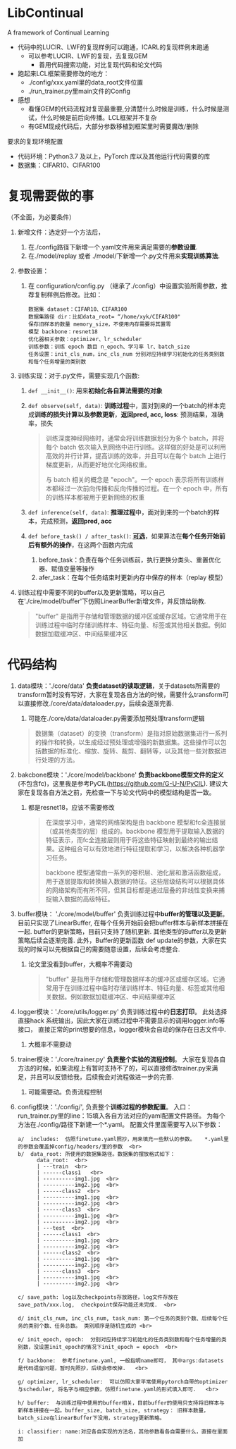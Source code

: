 # LibContinual

A framework of Continual Learning

* 代码中的LUCIR、LWF的复现样例可以跑通，ICARL的复现样例未跑通
  * 可以参考LUCIR、LWF的复现，去复现GEM
    * 善用代码搜索功能，对比复现代码和论文代码
* 跑起来LCL框架需要修改的地方：
  * ./config/xxx.yaml里的data_root文件位置
  * ./run_trainer.py里main文件的Config
* 感想
  * 看懂GEM的代码流程对复现最重要,分清楚什么时候是训练，什么时候是测试，什么时候是前后向传播。LCL框架并不复杂
  * 有GEM现成代码后，大部分参数移植到框架里时需要魔改/删除


要求的复现环境配置

* 代码环境：Python3.7 及以上，PyTorch 库以及其他运行代码需要的库
* 数据集：CIFAR10、CIFAR100

# 复现需要做的事

（不全面，为必要条件）

1. 新增文件：选定好一个方法后，

   1. 在./config路径下新增一个.yaml文件用来满足需要的**参数设置**. 
   2. 在./model/replay 或者 ./model/下新增一个.py文件用来**实现训练算法**. 

2. 参数设置：

   1. 在 configuration/config.py （继承了./config）中设置实验所需参数，推荐复制样例后修改。比如：

      ```
      数据集 dataset：CIFAR10、CIFAR100
      数据集路径 dir：比如data_root= “/home/xyk/CIFAR100"
      保存旧样本的数量 memory_size，不使用内存需要将其置零
      模型 backbone：resnet18
      优化器相关参数：optimizer、lr_scheduler
      训练参数：训练 epoch 数目 n_epoch、学习率 lr、batch_size
      任务设置：init_cls_num，inc_cls_num 分别对应持续学习初始化的任务类别数和每个任务增量的类别数
      ```

3. 训练实现：对于.py文件，需要实现几个函数: <br>

   1. `def __init__()`:  用来**初始化各自算法需要的对象**

   2. `def observe(self, data)`:  **训练过程**中，面对到来的一个batch的样本完成**训练的损失计算以及参数更新**，**返回pred, acc, loss**:  预测结果，准确率，损失    <br>

      > 训练深度神经网络时，通常会将训练数据划分为多个 batch，并将每个 batch 依次输入到网络中进行训练。这样做的好处是可以利用高效的并行计算，提高训练的效率，并且可以在每个 batch 上进行梯度更新，从而更好地优化网络权重。
      >
      > 与 batch 相关的概念是 "epoch"。一个 epoch 表示将所有训练样本都经过一次前向传播和反向传播的过程。在一个 epoch 中，所有的训练样本都被用于更新网络的权重

   3. `def inference(self, data)`:   **推理过程**中，面对到来的一个batch的样本，完成预测，**返回pred, acc**   <br>

   4. `def before_task() / after_task()`:  <u>**可选**</u>，如果算法在**每个任务开始前后有额外的操作**，在这两个函数内完成   <br>

      1. before_task：负责在每个任务训练前，执行更换分类头、重置优化器、赋值变量等操作
      2. afer_task：在每个任务结束时更新内存中保存的样本（replay 模型）

4. 训练过程中需要不同的buffer以及更新策略，可以自己在'./cire/model/buffer'下仿照LinearBuffer新增文件，并反馈给助教.

   > "buffer" 是指用于存储和管理数据的缓冲区或缓存区域。它通常用于在训练过程中临时存储训练样本、特征向量、标签或其他相关数据。例如数据加载缓冲区、中间结果缓冲区




# 代码结构

1. data模块：'./core/data' **负责dataset的读取逻辑**，关于datasets所需要的transform暂时没有写好，大家在复现各自方法的时候，需要什么transform可以直接修改./core/data/dataloader.py，后续会逐渐完善. <br>

   1. 可能在./core/data/dataloader.py需要添加预处理transform逻辑

   > 数据集（dataset）的变换（transform）是指对原始数据集进行一系列的操作和转换，以生成经过预处理或增强的新数据集。这些操作可以包括数据的标准化、缩放、旋转、裁剪、翻转等，以及其他一些对数据进行处理的方法。

2. bakcbone模块：'./core/model/backbone' **负责backbone模型文件的定义**(不包含fc)，这里我是参考PyCIL(https://github.com/G-U-N/PyCIL).   建议大家在复现各自方法之前，先检查一下与论文代码中的模型结构是否一致。   <br>

   1. 都是resnet18，应该不需要修改

      > 在深度学习中，通常的网络架构是由 backbone 模型和fc全连接层（或其他类型的层）组成的。backbone 模型用于提取输入数据的特征表示，而fc全连接层则用于将这些特征映射到最终的输出结果。这种组合可以有效地进行特征提取和学习，以解决各种机器学习任务。
      >
      > backbone 模型通常由一系列的卷积层、池化层和激活函数组成，用于逐层提取和转换输入数据的特征。这些层级结构可以根据具体的网络架构而有所不同，但其目标都是通过层叠的非线性变换来捕捉输入数据的高级特征。

3. buffer模块： './core/model/buffer' 负责训练过程中**buffer的管理以及更新**。 目前只实现了LinearBuffer, 在每个任务开始前会把buffer样本与新样本拼接在一起.  buffer的更新策略，目前只支持了随机更新.  其他类型的Buffer以及更新策略后续会逐渐完善.  此外，Buffer的更新函数 def update的参数，大家在实现的时候可以先根据自己的需要随意设置，后续会考虑整合.  <br>

   1. 论文里没看到buffer，大概率不需要动

      > "buffer" 是指用于存储和管理数据样本的缓冲区或缓存区域。它通常用于在训练过程中临时存储训练样本、特征向量、标签或其他相关数据。例如数据加载缓冲区、中间结果缓冲区

4. logger模块：'./core/utils/logger.py' 负责训练过程中的**日志打印**。 此处选择直接hack 系统输出，因此大家在训练过程中不需要显示的调用logger.info等接口，  直接正常的print想要的信息，logger模块会自动的保存在日志文件中.  

   1. 大概率不需要动

5. trainer模块：'./core/trainer.py' **负责整个实验的流程控制**。 大家在复现各自方法的时候，如果流程上有暂时支持不了的，可以直接修改trainer.py来满足，并且可以反馈给我，后续我会对流程做进一步的完善.  <br>

   1. 可能需要动。负责流程控制

6. config模块：'./config/', 负责整个**训练过程的参数配置**。
   入口：run_trainer.py里的line：15填入各自方法对应的yaml配置文件路径。 为每个方法在./config/路径下新建一个*.yaml。 配置文件里面需要写入以下参数： <br>

   ```
   a/  includes:  仿照finetune.yaml照抄，用来填充一些默认的参数。   *.yaml里的参数会覆盖掉config/headers/里的参数  <br>
   b/  data_root: 所使用的数据集路径。数据集的摆放格式如下：
         data_root:  <br>
         | ---train  <br>
         | ------class1   <br>
         | ----------img1.jpg  <br>
         | ----------img2.jpg  <br>
         | ------class2  <br>
         | ----------img1.jpg  <br>
         | ----------img2.jpg  <br>
         | ------class3  <br>
         | ----------img1.jpg  <br>
         | ----------img2.jpg  <br>
         | ---test  <br>
         | ------class1  <br>
         | ----------img1.jpg  <br>
         | ----------img2.jpg  <br>
         | ------class2  <br>
         | ----------img1.jpg  <br>
         | ----------img2.jpg  <br>
         | ------class3  <br>
         | ----------img1.jpg  <br>
         | ----------img2.jpg  <br>
   
   c/ save_path: log以及checkpoints存放路径，log文件存放在 save_path/xxx.log,  checkpoint保存功能还未完成.  <br>
   
   d/ init_cls_num, inc_cls_num, task_num: 第一个任务的类别个数、后续每个任务的类别个数、任务总数。 类别顺序是随机生成的 <br>
   
   e/ init_epoch, epoch:  分别对应持续学习初始化的任务类别数和每个任务增量的类别数，没设置init_epoch的情况下init_epoch = epoch  <br>
   
   f/ backbone:  参考finetune.yaml, 一般指明name即可， 其中args:datasets 是代码遗留问题，暂时先照抄，后续会修改掉.   <br>
   
   g/ optimizer, lr_scheduler:  可以仿照大家平常使用pytorch自带的optimizer与scheduler, 将名字与相应参数，仿照finetune.yaml的形式填入即可.   <br>
   
   h/ buffer:  与训练过程中使用的buffer相关，目前buffer的使用只支持将旧样本与新样本拼接在一起。buffer_size, batch_size, strategy： 旧样本数量，batch_size在linearBuffer下没用，strategy更新策略。
   
   i: classifier: name:对应各自实现的方法名，其他参数看各自需要什么，直接在里面加
   ```

   
